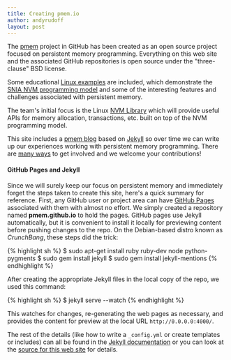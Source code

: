```yaml
---
title: Creating pmem.io
author: andyrudoff
layout: post
---
```


The [pmem](https://github.com/pmem) project in GitHub has been
created as an open source project focused on persistent memory programming.
Everything on this web site and the associated GitHub repositories is
open source under the "three-clause" BSD license.

Some educational [Linux examples](https://github.com/pmem/linux-examples)
are included, which demonstrate the
[SNIA NVM programming model](http://snia.org/nvmp) and some of the
interesting features and challenges associated with persistent memory.

The team's initial focus is the Linux [NVM Library](/nvml/) which
will provide useful APIs for memory allocation, transactions, etc.
built on top of the NVM programming model.

This site includes a [pmem blog](/blog/) based on
[Jekyll](https://github.com/jekyll/jekyll) so over time we can
write up our experiences working with persistent memory programming.
There are [many ways](/about/) to get involved and we welcome your
contributions!

#### GitHub Pages and Jekyll

Since we will surely keep our focus on persistent memory and
immediately forget the steps taken to create this site, here's
a quick summary for reference.  First, any GitHub user or project
area can have [GitHub Pages](https://pages.github.com/) associated
with them with almost no effort.  We simply created a repository
named **pmem.github.io** to hold the pages.  GitHub pages use
Jekyll automatically, but it is convenient to install it locally
for previewing content before pushing changes to the repo.  On the
Debian-based distro known as _CrunchBang_, these steps did the trick:

{% highlight sh %}
$ sudo apt-get install ruby ruby-dev node python-pygments
$ sudo gem install jekyll
$ sudo gem install jekyll-mentions
{% endhighlight %}

After creating the appropriate Jekyll files in the local copy
of the repo, we used this command:

{% highlight sh %}
$ jekyll serve --watch
{% endhighlight %}

This watches for changes, re-generating
the web pages as necessary, and provides the content for preview
at the local URL `http://0.0.0.0:4000/`.

The rest of the details (like how to write a `_config.yml` or create
templates or includes) can all be found in the
[Jekyll documentation](http://jekyllrb.com/) or you can look
at the [source for this web site](https://github.com/pmem/pmem.github.io/)
for details.
